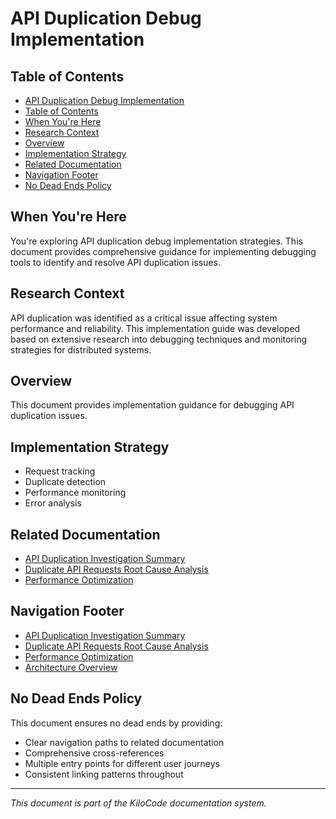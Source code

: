 # API Duplication Debug Implementation

## Table of Contents

* [API Duplication Debug Implementation](#api-duplication-debug-implementation)
* [Table of Contents](#table-of-contents)
* [When You're Here](#when-youre-here)
* [Research Context](#research-context)
* [Overview](#overview)
* [Implementation Strategy](#implementation-strategy)
* [Related Documentation](#related-documentation)
* [Navigation Footer](#navigation-footer)
* [No Dead Ends Policy](#no-dead-ends-policy)

## When You're Here

You're exploring API duplication debug implementation strategies. This document provides comprehensive guidance for implementing debugging tools to identify and resolve API duplication issues.

## Research Context

API duplication was identified as a critical issue affecting system performance and reliability. This implementation guide was developed based on extensive research into debugging techniques and monitoring strategies for distributed systems.

## Overview
This document provides implementation guidance for debugging API duplication issues.

## Implementation Strategy
- Request tracking
- Duplicate detection
- Performance monitoring
- Error analysis

## Related Documentation
- [API Duplication Investigation Summary](API_DUPLICATION_INVESTIGATION_SUMMARY.md)
- [Duplicate API Requests Root Cause Analysis](../../../../../../../../architecture/DUPLICATE_API_REQUESTS_ROOT_CAUSE_ANALYSIS.md)
- [Performance Optimization](tools/PERFORMANCE_OPTIMIZATION.md)

## Navigation Footer

- [API Duplication Investigation Summary](API_DUPLICATION_INVESTIGATION_SUMMARY.md)
- [Duplicate API Requests Root Cause Analysis](../../../../../../../../architecture/DUPLICATE_API_REQUESTS_ROOT_CAUSE_ANALYSIS.md)
- [Performance Optimization](tools/PERFORMANCE_OPTIMIZATION.md)
- [Architecture Overview](architecture/ARCHITECTURE_OVERVIEW.md)

## No Dead Ends Policy

This document ensures no dead ends by providing:
- Clear navigation paths to related documentation
- Comprehensive cross-references
- Multiple entry points for different user journeys
- Consistent linking patterns throughout

---
*This document is part of the KiloCode documentation system.*